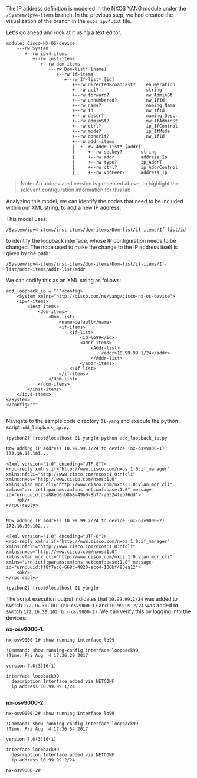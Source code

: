 The IP address definition is modeled in the NXOS YANG module under the `/System/ipv4-items` branch. In the previous step, we had created the visualization of the branch in the `nxos_ipv4.txt` file. 

Let's go ahead and look at it using a text editor.

```
module: Cisco-NX-OS-device
    +--rw System
       +--rw ipv4-items
          +--rw inst-items
             +--rw dom-items
                +--rw Dom-list* [name]
                   +--rw if-items
                      +--rw If-list* [id]
                         +--rw directedBroadcast?    enumeration
                         +--rw acl?                  string
                         +--rw forward?              nw_AdminSt
                         +--rw unnumbered?           nw_IfId
                         +--rw name?                 naming_Name
                         +--rw id                    nw_IfId
                         +--rw descr?                naming_Descr
                         +--rw adminSt?              nw_IfAdminSt
                         +--rw ctrl?                 ip_IfControl
                         +--rw mode?                 ip_IfMode
                         +--rw donorIf?              nw_IfId
                         +--rw addr-items
                         |  +--rw Addr-list* [addr]
                         |     +--rw seckey?       string
                         |     +--rw addr          address_Ip
                         |     +--rw type?         ip_AddrT
                         |     +--rw ctrl?         ip_AddrControl
                         |     +--rw vpcPeer?      address_Ip

```

> Note: An abbreviated version is presented above, to highlight the relevant configuration information for this lab

Analyzing this model, we can identify the nodes that need to be included within our XML string, to add a new IP address. 

This model uses:

`/System/ipv4-items/inst-items/dom-items/Dom-list/if-items/If-list/id`

to identify the loopback interface, whose IP configuration needs to be changed. The node used to make the change to the IP address itself is given by the path:

`/System/ipv4-items/inst-items/dom-items/Dom-list/if-items/If-list/addr-items/Addr-list/addr`

We can codify this as an XML string as follows:

```
add_loopback_ip = """<config>
    <System xmlns="http://cisco.com/ns/yang/cisco-nx-os-device">
    <ipv4-items>
        <inst-items>
            <dom-items>
                <Dom-list>
                    <name>default</name>
                    <if-items>
                        <If-list>
                            <id>lo99</id>
                            <addr-items>
                                <Addr-list>
                                    <addr>10.99.99.1/24</addr>
                                </Addr-list>
                            </addr-items>
                        </If-list>
                    </if-items>
                </Dom-list>
            </dom-items>
        </inst-items>
    </ipv4-items>
</System>
</config>"""


```

Navigate to the sample code directory `01-yang` and execute the python script `add_loopback_ip.py`.

``` 
(python2) [root@localhost 01-yang]# python add_loopback_ip.py 

Now adding IP address 10.99.99.1/24 to device (nx-osv9000-1) 172.16.30.101...

<?xml version="1.0" encoding="UTF-8"?>
<rpc-reply xmlns:if="http://www.cisco.com/nxos:1.0:if_manager" xmlns:nfcli="http://www.cisco.com/nxos:1.0:nfcli" xmlns:nxos="http://www.cisco.com/nxos:1.0" xmlns:vlan_mgr_cli="http://www.cisco.com/nxos:1.0:vlan_mgr_cli" xmlns="urn:ietf:params:xml:ns:netconf:base:1.0" message-id="urn:uuid:25a88ed0-b8b8-49b0-8b77-a5524feb76dd">
    <ok/>
</rpc-reply>


Now adding IP address 10.99.99.2/24 to device (nx-osv9000-2) 172.16.30.102...

<?xml version="1.0" encoding="UTF-8"?>
<rpc-reply xmlns:if="http://www.cisco.com/nxos:1.0:if_manager" xmlns:nfcli="http://www.cisco.com/nxos:1.0:nfcli" xmlns:nxos="http://www.cisco.com/nxos:1.0" xmlns:vlan_mgr_cli="http://www.cisco.com/nxos:1.0:vlan_mgr_cli" xmlns="urn:ietf:params:xml:ns:netconf:base:1.0" message-id="urn:uuid:ff8f7ec0-668c-4820-acc4-106bf493ea12">
    <ok/>
</rpc-reply>

(python2) [root@localhost 01-yang]# 

```


The script execution output indicates that `10.99.99.1/24` was added to switch `172.16.30.101 (nx-osv9000-1)` and `10.99.99.2/24` was added to switch `172.16.30.102 (nx-osv9000-2)`. We can verify this by logging into the devices:

**nx-osv9000-1**:

``` shell
nx-osv9000-1# show running interface lo99

!Command: show running-config interface loopback99
!Time: Fri Aug  4 17:36:20 2017

version 7.0(3)I6(1)

interface loopback99
  description Interface added via NETCONF
  ip address 10.99.99.1/24


```

**nx-osv9000-2**:

``` shell
nx-osv9000-2# show running interface lo99

!Command: show running-config interface loopback99
!Time: Fri Aug  4 17:36:54 2017

version 7.0(3)I6(1)

interface loopback99
  description Interface added via NETCONF
  ip address 10.99.99.2/24

nx-osv9000-2# 

```

